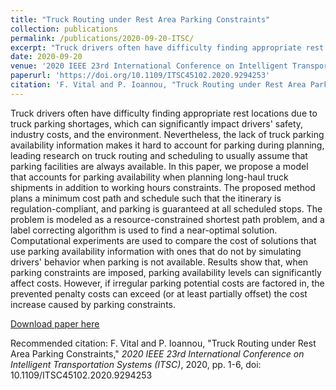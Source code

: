 ```yaml
---
title: "Truck Routing under Rest Area Parking Constraints"
collection: publications
permalink: /publications/2020-09-20-ITSC/
excerpt: "Truck drivers often have difficulty finding appropriate rest locations due to truck parking shortages, which can significantly impact drivers' safety, industry costs, and the environment. Nevertheless, the lack of truck parking availability information makes it hard to account for parking during planning, leading research on truck routing and scheduling to usually assume that parking facilities are always available. In this paper, we propose a model that accounts for parking availability when planning long-haul truck shipments in addition to working hours constraints. The proposed method plans a minimum cost path and schedule such that the itinerary is regulation-compliant, and parking is guaranteed at all scheduled stops. The problem is modeled as a resource-constrained shortest path problem, and a label correcting algorithm is used to find a near-optimal solution. Computational experiments are used to compare the cost of solutions that use parking availability information with ones that do not by simulating drivers' behavior when parking is not available. Results show that, when parking constraints are imposed, parking availability levels can significantly affect costs. However, if irregular parking potential costs are factored in, the prevented penalty costs can exceed (or at least partially offset) the cost increase caused by parking constraints."
date: 2020-09-20
venue: '2020 IEEE 23rd International Conference on Intelligent Transportation Systems (ITSC)'
paperurl: 'https://doi.org/10.1109/ITSC45102.2020.9294253'
citation: 'F. Vital and P. Ioannou, "Truck Routing under Rest Area Parking Constraints," <i>2020 IEEE 23rd International Conference on Intelligent Transportation Systems (ITSC)</i>, 2020, pp. 1-6, doi: 10.1109/ITSC45102.2020.9294253.'
---
```

Truck drivers often have difficulty finding appropriate rest locations due to truck parking shortages, which can significantly impact drivers' safety, industry costs, and the environment. Nevertheless, the lack of truck parking availability information makes it hard to account for parking during planning, leading research on truck routing and scheduling to usually assume that parking facilities are always available. In this paper, we propose a model that accounts for parking availability when planning long-haul truck shipments in addition to working hours constraints. The proposed method plans a minimum cost path and schedule such that the itinerary is regulation-compliant, and parking is guaranteed at all scheduled stops. The problem is modeled as a resource-constrained shortest path problem, and a label correcting algorithm is used to find a near-optimal solution. Computational experiments are used to compare the cost of solutions that use parking availability information with ones that do not by simulating drivers' behavior when parking is not available. Results show that, when parking constraints are imposed, parking availability levels can significantly affect costs. However, if irregular parking potential costs are factored in, the prevented penalty costs can exceed (or at least partially offset) the cost increase caused by parking constraints.

[Download paper here](https://doi.org/10.1109/ITSC45102.2020.9294253)

Recommended citation: F. Vital and P. Ioannou, "Truck Routing under Rest Area Parking Constraints," <i>2020 IEEE 23rd International Conference on Intelligent Transportation Systems (ITSC)</i>, 2020, pp. 1-6, doi: 10.1109/ITSC45102.2020.9294253
